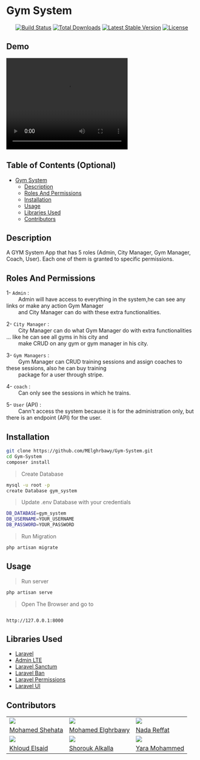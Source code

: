 # Gym System

<p align="center">
<a href="https://travis-ci.org/laravel/framework"><img src="https://travis-ci.org/laravel/framework.svg" alt="Build Status"></a>
<a href="https://packagist.org/packages/laravel/framework"><img src="https://img.shields.io/packagist/dt/laravel/framework" alt="Total Downloads"></a>
<a href="https://packagist.org/packages/laravel/framework"><img src="https://img.shields.io/packagist/v/laravel/framework" alt="Latest Stable Version"></a>
<a href="https://packagist.org/packages/laravel/framework"><img src="https://img.shields.io/packagist/l/laravel/framework" alt="License"></a>
</p>

## Demo

<video width="320" height="240" controls>
  <source src="documentation\video\VID-20220910-WA00111.mp4" type="video/mp4">
</video>

## Table of Contents (Optional)

-   [Gym System](#gym-app)
    -   [Description](#description)
    -   [Roles And Permissions](#roles-and-permissions)
    -   [Installation](#installation)
    -   [Usage](#usage)
    -   [Libraries Used](#libraries-used)
    -   [Contributors](#contributors)

## Description

A GYM System App that has 5 roles (Admin, City Manager, Gym Manager, Coach, User). Each one of them is granted to specific permissions.

## Roles And Permissions

1- `Admin` :  
&nbsp; &nbsp; &nbsp; &nbsp; Admin will have access to everything in the system,he can see any links or make any action Gym Manager  
&nbsp; &nbsp; &nbsp; &nbsp; and City Manager can do with these extra functionalities.

2- `City Manager` :  
&nbsp; &nbsp; &nbsp; &nbsp; City Manager can do what Gym Manager do with extra functionalities … like he can see all gyms in his city and  
&nbsp; &nbsp; &nbsp; &nbsp; make CRUD on any gym or gym manager in his city.

3- `Gym Managers` :  
&nbsp; &nbsp; &nbsp; &nbsp; Gym Manager can CRUD training sessions and assign coaches to these sessions, also he can buy training  
&nbsp; &nbsp; &nbsp; &nbsp; package for a user through stripe.

4- `coach` :  
&nbsp; &nbsp; &nbsp; &nbsp; Can only see the sessions in which he trains.

5- `User` (API) :  
&nbsp; &nbsp; &nbsp; &nbsp; Cann't access the system because it is for the administration only, but there is an endpoint (API) for the user.

## Installation

```bash
git clone https://github.com/MElghrbawy/Gym-System.git
cd Gym-System
composer install
```

> Create Database

```bash
mysql -u root -p
create Database gym_system
```

> Update .env Database with your credentials

```bash
DB_DATABASE=gym_system
DB_USERNAME=YOUR_USERNAME
DB_PASSWORD=YOUR_PASSWORD
```

> Run Migration

```bash
php artisan migrate
```

## Usage

> Run server

```bash
php artisan serve
```

> Open The Browser and go to

```

http://127.0.0.1:8000

```

## Libraries Used

-   [Laravel](https://laravel.com/)
-   [Admin LTE](https://adminlte.io/)
-   [Laravel Sanctum](https://github.com/laravel/sanctum/)
-   [Laravel Ban](https://github.com/cybercog/laravel-ban/)
-   [Laravel Permissions](https://github.com/spatie/laravel-permission/)
-   [Laravel UI](https://github.com/laravel/ui)

## Contributors

<table>
  <tr>
    <td>
      <img src="https://avatars.githubusercontent.com/u/33490779?v=4" />
    </td>
    <td>
      <img src="https://avatars.githubusercontent.com/u/97922599?v=4" />
    </td>
    <td>
      <img src="https://avatars.githubusercontent.com/u/97697512?v=4" />
    </td>
  </tr>
  <tr>
    <td>
      <a href="https://github.com/MohamedShehata15">Mohamed Shehata</a>
    </td>
      <td>
      <a href="https://github.com/MElghrbawy">Mohamed Elghrbawy</a>
    </td>
     <td>
      <a href="https://github.com/nadareffat98">Nada Reffat</a>
    </td>
  </tr>
  <tr>
    <td>
      <img src="https://avatars.githubusercontent.com/u/83234154?v=4" />
    </td>
    <td>
      <img src="https://avatars.githubusercontent.com/u/97697351?v=4" />
    </td>
    <td>
      <img src="https://avatars.githubusercontent.com/u/97316532?v=4" />
    </td>
  </tr>
  <tr>
    <td>
      <a href="https://github.com/khloud44">Khloud Elsaid</a>
    </td>
      <td>
      <a href="https://github.com/shoroukalkalla">Shorouk Alkalla</a>
    </td>
     <td>
      <a href="https://github.com/YaraMohammed98">Yara Mohammed</a>
    </td>
  </tr>
</table>
